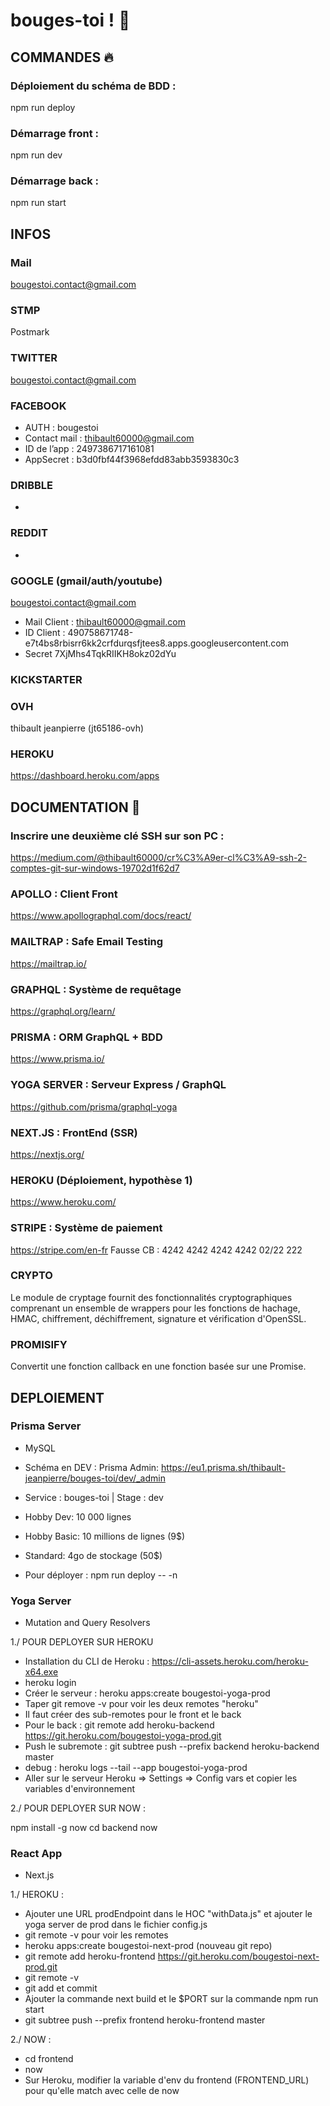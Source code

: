 # bouges-toi ! :rocket:


## COMMANDES :fire:

### Déploiement du schéma de BDD : 
npm run deploy

###  Démarrage front :
npm run dev

###  Démarrage back : 
npm run start


## INFOS

### Mail
bougestoi.contact@gmail.com

### STMP 
Postmark

### TWITTER
bougestoi.contact@gmail.com

### FACEBOOK
 - AUTH : bougestoi
 - Contact mail : thibault60000@gmail.com
 - ID de l’app : 2497386717161081
 - AppSecret : b3d0fbf44f3968efdd83abb3593830c3

### DRIBBLE
-

### REDDIT
-

### GOOGLE (gmail/auth/youtube)
bougestoi.contact@gmail.com
- Mail Client : thibault60000@gmail.com 
- ID Client : 490758671748-e7t4bs8rbisrr6kk2crfdurqsfjtees8.apps.googleusercontent.com
- Secret 7XjMhs4TqkRIIKH8okz02dYu

### KICKSTARTER

### OVH 
thibault jeanpierre  (jt65186-ovh)

### HEROKU 
https://dashboard.heroku.com/apps


## DOCUMENTATION :page_facing_up: 

###  Inscrire une deuxième clé SSH sur son PC : 
https://medium.com/@thibault60000/cr%C3%A9er-cl%C3%A9-ssh-2-comptes-git-sur-windows-19702d1f62d7

###  APOLLO : Client Front
https://www.apollographql.com/docs/react/

### MAILTRAP : Safe Email Testing 
https://mailtrap.io/

###   GRAPHQL : Système de requêtage 
https://graphql.org/learn/

###   PRISMA : ORM GraphQL + BDD
https://www.prisma.io/

###  YOGA SERVER : Serveur Express / GraphQL
https://github.com/prisma/graphql-yoga

###  NEXT.JS : FrontEnd (SSR)
https://nextjs.org/

###  HEROKU (Déploiement, hypothèse 1)
https://www.heroku.com/

###  STRIPE : Système de paiement
https://stripe.com/en-fr
Fausse CB : 4242 4242 4242 4242   02/22 222

### CRYPTO
Le module de cryptage fournit des fonctionnalités cryptographiques comprenant un ensemble de wrappers pour les fonctions de hachage, HMAC, chiffrement, déchiffrement, signature et vérification d'OpenSSL.

### PROMISIFY
Convertit une fonction callback en une fonction basée sur une Promise.

## DEPLOIEMENT

### Prisma Server
 - MySQL

 - Schéma en DEV : Prisma Admin: https://eu1.prisma.sh/thibault-jeanpierre/bouges-toi/dev/_admin
 - Service : bouges-toi  |   Stage : dev
 - Hobby Dev: 10 000 lignes
 - Hobby Basic: 10 millions de lignes (9$)
 - Standard: 4go de stockage (50$)
 - Pour déployer : npm run deploy -- -n

### Yoga Server
 - Mutation and Query Resolvers

 1./ POUR DEPLOYER SUR HEROKU 

 - Installation du CLI de Heroku : https://cli-assets.heroku.com/heroku-x64.exe
 - heroku login
 - Créer le serveur : heroku apps:create bougestoi-yoga-prod
 - Taper git remove -v pour voir les deux remotes "heroku"
 - Il faut créer des sub-remotes pour le front et le back
 - Pour le back : git remote add heroku-backend https://git.heroku.com/bougestoi-yoga-prod.git
 - Push le subremote : git subtree push --prefix backend heroku-backend master
 - debug : heroku logs --tail --app bougestoi-yoga-prod
 - Aller sur le serveur Heroku => Settings => Config vars et copier les variables d'environnement

 2./ POUR DEPLOYER SUR NOW : 

 npm install -g now
 cd backend
 now


### React App
 - Next.js

  1./ HEROKU :

 - Ajouter une URL prodEndpoint dans le HOC "withData.js" et ajouter le yoga server de prod dans le fichier config.js
 - git remote -v pour voir les remotes
 - heroku apps:create bougestoi-next-prod (nouveau git repo)
 - git remote add heroku-frontend https://git.heroku.com/bougestoi-next-prod.git
 - git remote -v
 - git add et commit
 - Ajouter la commande next build et le $PORT sur la commande npm run start
 - git subtree push --prefix frontend heroku-frontend master

 2./ NOW : 
 - cd frontend
 - now
 - Sur Heroku, modifier la variable d'env du frontend (FRONTEND_URL) pour qu'elle match avec celle de now
